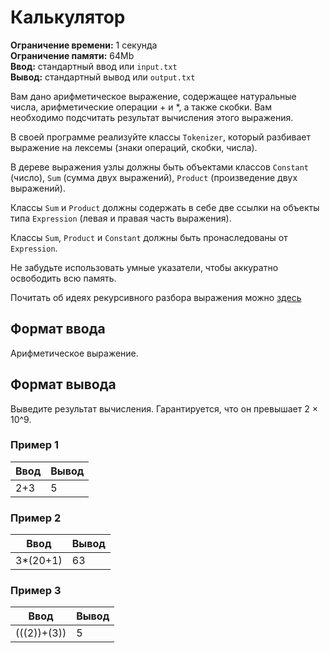 # Калькулятор

**Ограничение времени:** 1 секунда  
**Ограничение памяти:** 64Mb  
**Ввод:** стандартный ввод или `input.txt`  
**Вывод:** стандартный вывод или `output.txt`  

Вам дано арифметическое выражение, содержащее натуральные числа, арифметические операции + и *, а также скобки. Вам необходимо подсчитать результат вычисления этого выражения.

В своей программе реализуйте классы `Tokenizer`, который разбивает выражение на лексемы (знаки операций, скобки, числа).

В дереве выражения узлы должны быть объектами классов `Constant` (число), `Sum` (сумма двух выражений), `Product` (произведение двух выражений).

Классы `Sum` и `Product` должны содержать в себе две ссылки на объекты типа `Expression` (левая и правая часть выражения).

Классы `Sum`, `Product` и `Constant` должны быть пронаследованы от `Expression`.

Не забудьте использовать умные указатели, чтобы аккуратно освободить всю память.

Почитать об идеях рекурсивного разбора выражения можно [здесь](http://informatics.mccme.ru/mod/resource/view.php?id=19586)

## Формат ввода
Арифметическое выражение.

## Формат вывода
Выведите результат вычисления. Гарантируется, что он превышает 2 × 10^9.

### Пример 1
| **Ввод** | **Вывод** |
| -------- | --------- |
|2+3       | 5         |

### Пример 2
| **Ввод** | **Вывод** |
| -------- | --------- |
|3*(20+1)  |  63       |

### Пример 3
| **Ввод**    | **Вывод** |
| ----------- | --------- |
| (((2))+(3)) | 5         |
